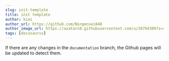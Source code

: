 ```yaml
---
slug: init-template
title: init template
author: kiai
author_url: https://github.com/Ningensei848
author_image_url: https://avatars0.githubusercontent.com/u/20794309?s=400&v=4
tags: [docusaurus]
---
```


If there are any changes in the `documentation` branch, the Github pages will be updated to detect them.
